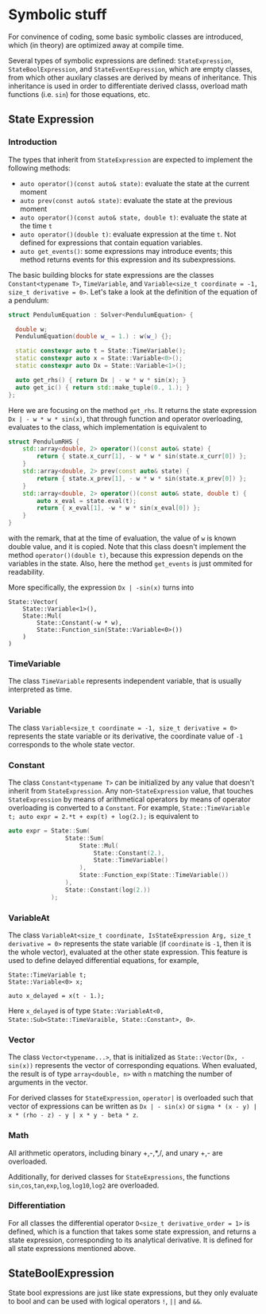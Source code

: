 # Symbolic stuff

For convinence of coding, some basic symbolic classes are introduced, which (in theory) are optimized away at compile time.

Several types of symbolic expressions are defined: ```StateExpression```, ```StateBoolExpression```, and ```StateEventExpression```, which are empty classes, from which other auxilary classes are derived by means of inheritance. This inheritance is used in order to differentiate derived classs, overload math functions (i.e. ```sin```) for those equations, etc.

## State Expression

### Introduction

The types that inherit from ```StateExpression``` are expected to implement the following methods:
- ```auto operator()(const auto& state)```: evaluate the state at the current moment
- ```auto prev(const auto& state)```: evaluate the state at the previous moment
- ```auto operator()(const auto& state, double t)```: evaluate the state at the time ```t```
- ```auto operator()(double t)```: evaluate expression at the time ```t```. Not defined for expressions that contain equation variables.
- ```auto get_events()```: some expressions may introduce events; this method returns events for this expression and its subexpressions.

The basic building blocks for state expressions are the classes ```Constant<typename T>```, ```TimeVariable```, and ```Variable<size_t coordinate = -1, size_t derivative = 0>```. Let's take a look at the definition of the equation of a pendulum:

```c++
struct PendulumEquation : Solver<PendulumEquation> {

  double w;
  PendulumEquation(double w_ = 1.) : w(w_) {};

  static constexpr auto t = State::TimeVariable();
  static constexpr auto x = State::Variable<0>();
  static constexpr auto Dx = State::Variable<1>();

  auto get_rhs() { return Dx | - w * w * sin(x); }
  auto get_ic() { return std::make_tuple(0., 1.); }
};
```

Here we are focusing on the method `get_rhs`. It returns the state expression ```Dx | - w * w * sin(x)```, that through function and operator overloading, evaluates to the class, which implementation is equivalent to

```c++
struct PendulumRHS {
    std::array<double, 2> operator()(const auto& state) {
        return { state.x_curr[1], - w * w * sin(state.x_curr[0]) };
    }
    std::array<double, 2> prev(const auto& state) {
        return { state.x_prev[1], - w * w * sin(state.x_prev[0]) };
    }
    std::array<double, 2> operator()(const auto& state, double t) {
        auto x_eval = state.eval(t);
        return { x_eval[1], -w * w * sin(x_eval[0]) };
    }
}
```

with the remark, that at the time of evaluation, the value of ```w``` is known double value, and it is copied. Note that this class doesn't implement the method `operator()(double t)`, because this expression depends on the variables in the state. Also, here the method ```get_events``` is just ommited for readability. 

More specifically, the expression ```Dx | -sin(x)``` turns into 
```
State::Vector(
    State::Variable<1>(), 
    State::Mul(
        State::Constant(-w * w),
        State::Function_sin(State::Variable<0>())
    )
)
```

### TimeVariable

The class ```TimeVariable``` represents independent variable, that is usually interpreted as time.

### Variable

The class ```Variable<size_t coordinate = -1, size_t derivative = 0>``` represents the state variable or its derivative, the coordinate value of `-1` corresponds to the whole state vector.

### Constant

The class ```Constant<typename T>``` can be initialized by any value that doesn't inherit from `StateExpression`. Any non-`StateExpression` value, that touches `StateExpression` by means of arithmetical operators by means of operator overloading is converted to a `Constant`. For example, 
`State::TimeVariable t; auto expr = 2.*t + exp(t) + log(2.);`
is equivalent to 
```c++
auto expr = State::Sum(
                State::Sum(
                    State::Mul(
                        State::Constant(2.), 
                        State::TimeVariable()
                    ),
                    State::Function_exp(State::TimeVariable())
                ),
                State::Constant(log(2.))
            );
```

### VariableAt

The class `VariableAt<size_t coordinate, IsStateExpression Arg, size_t derivative = 0>` represents the state variable (if `coordinate` is `-1`, then it is the whole vector), evaluated at the other state expression. This feature is used to define delayed differential equations, for example,

```
State::TimeVariable t;
State::Variable<0> x;

auto x_delayed = x(t - 1.);
```
Here ```x_delayed``` is of type `State::VariableAt<0, State::Sub<State::TimeVaraible, State::Constant>, 0>`.

### Vector

The class ```Vector<typename...>```, that is initialized as `State::Vector(Dx, -sin(x))` represents the vector of corresponding equations. When evaluated, the result is of type `array<double, n>` with `n` matching the number of arguments in the vector.

For derived classes for `StateExpression`, `operator|` is overloaded such that vector of expressions can be written as `Dx | - sin(x)` or `sigma * (x - y) | x * (rho - z) - y | x * y - beta * z`.


### Math 

All arithmetic operators, including binary +,-,*,/, and unary +,- are overloaded.

Additionally, for derived classes for `StateExpressions`, the functions `sin`,`cos`,`tan`,`exp`,`log`,`log10`,`log2` are overloaded.


### Differentiation

For all classes the differential operator `D<size_t derivative_order = 1>` is defined, which is a function that takes some state expression, and returns a state expression, corresponding to its analytical derivative. It is defined for all state expressions mentioned above.


## StateBoolExpression

State bool expressions are just like state expressions, but they only evaluate to bool and can be used with logical operators `!`, `||` and `&&`.
